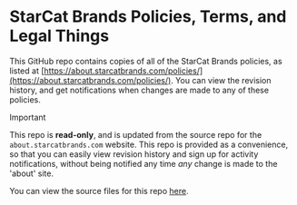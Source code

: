 # StarCat Brands Policies, Terms, and Legal Things

This GitHub repo contains copies of all of the StarCat Brands policies, as listed at [https://about.starcatbrands.com/policies/](https://about.starcatbrands.com/policies/). You can view the revision history, and get notifications when changes are made to any of these policies.

> [!IMPORTANT]
> This repo is **read-only**, and is updated from the source repo for the `about.starcatbrands.com` website. This repo is provided as a convenience, so that you can easily view revision history and sign up for activity notifications, without being notified any time *any* change is made to the 'about' site.
>
> You can view the source files for this repo [here](https://github.com/starcatbrands/about.starcatbrands.com/tree/main/docs/policies).

